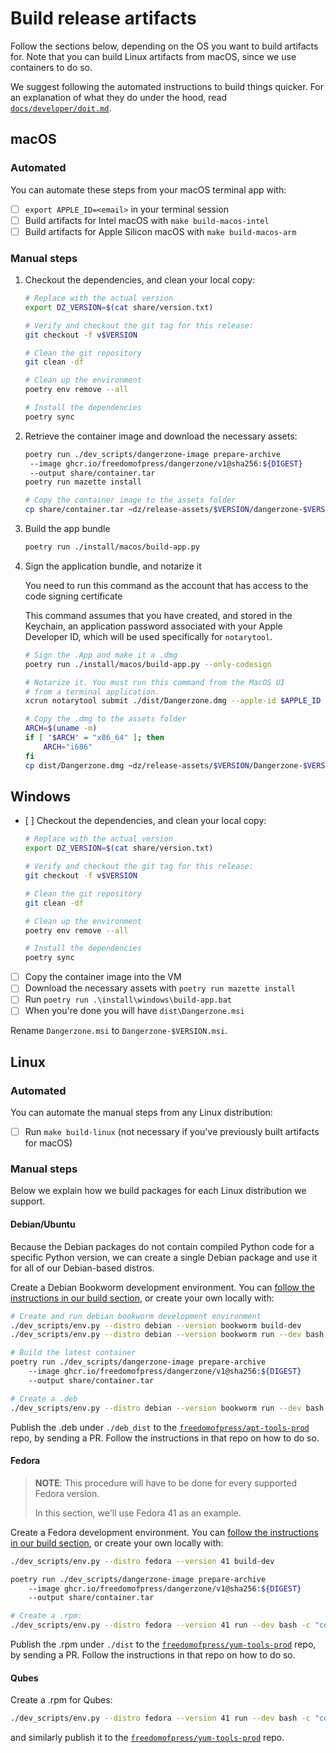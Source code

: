 # Build release artifacts

Follow the sections below, depending on the OS you want to build artifacts for.
Note that you can build Linux artifacts from macOS, since we use containers to
do so.

We suggest following the automated instructions to build things quicker. For an
explanation of what they do under the hood, read
[`docs/developer/doit.md`](../doit.md).

## macOS

### Automated

You can automate these steps from your macOS terminal app with:

- [ ] `export APPLE_ID=<email>` in your terminal session
- [ ] Build artifacts for Intel macOS with `make build-macos-intel`
- [ ] Build artifacts for Apple Silicon macOS with `make build-macos-arm`

### Manual steps

1. Checkout the dependencies, and clean your local copy:

   ```bash
   # Replace with the actual version
   export DZ_VERSION=$(cat share/version.txt)

   # Verify and checkout the git tag for this release:
   git checkout -f v$VERSION

   # Clean the git repository
   git clean -df

   # Clean up the environment
   poetry env remove --all

   # Install the dependencies
   poetry sync
   ```

2. Retrieve the container image and download the necessary assets:

   ```bash
   poetry run ./dev_scripts/dangerzone-image prepare-archive
    --image ghcr.io/freedomofpress/dangerzone/v1@sha256:${DIGEST}
    --output share/container.tar
   poetry run mazette install

   # Copy the container image to the assets folder
   cp share/container.tar ~dz/release-assets/$VERSION/dangerzone-$VERSION-arm64.tar
   ```

3. Build the app bundle

   ```bash
   poetry run ./install/macos/build-app.py
   ```

4. Sign the application bundle, and notarize it

   You need to run this command as the account that has access to the code signing certificate

   This command assumes that you have created, and stored in the Keychain, an
   application password associated with your Apple Developer ID, which will be
   used specifically for `notarytool`.

   ```bash
   # Sign the .App and make it a .dmg
   poetry run ./install/macos/build-app.py --only-codesign

   # Notarize it. You must run this command from the MacOS UI
   # from a terminal application.
   xcrun notarytool submit ./dist/Dangerzone.dmg --apple-id $APPLE_ID --keychain-profile "dz-notarytool-release-key" --wait && xcrun stapler staple dist/Dangerzone.dmg

   # Copy the .dmg to the assets folder
   ARCH=$(uname -m)
   if [ "$ARCH" = "x86_64" ]; then
       ARCH="i686"
   fi
   cp dist/Dangerzone.dmg ~dz/release-assets/$VERSION/Dangerzone-$VERSION-$ARCH.dmg
   ```

## Windows

- [ ] Checkout the dependencies, and clean your local copy:

  ```bash
  # Replace with the actual version
  export DZ_VERSION=$(cat share/version.txt)

  # Verify and checkout the git tag for this release:
  git checkout -f v$VERSION

  # Clean the git repository
  git clean -df

  # Clean up the environment
  poetry env remove --all

  # Install the dependencies
  poetry sync
  ```

- [ ] Copy the container image into the VM
- [ ] Download the necessary assets with `poetry run mazette install`
- [ ] Run `poetry run .\install\windows\build-app.bat`
- [ ] When you're done you will have `dist\Dangerzone.msi`

Rename `Dangerzone.msi` to `Dangerzone-$VERSION.msi`.

## Linux

### Automated

You can automate the manual steps from any Linux distribution:

- [ ] Run `make build-linux` (not necessary if you've previously built artifacts for macOS)

### Manual steps

Below we explain how we build packages for each Linux distribution we support.

#### Debian/Ubuntu

Because the Debian packages do not contain compiled Python code for a specific
Python version, we can create a single Debian package and use it for all of our
Debian-based distros.

Create a Debian Bookworm development environment. You can [follow the
instructions in our build section](https://github.com/freedomofpress/dangerzone/blob/main/BUILD.md#debianubuntu),
or create your own locally with:

```sh
# Create and run debian bookworm development environment
./dev_scripts/env.py --distro debian --version bookworm build-dev
./dev_scripts/env.py --distro debian --version bookworm run --dev bash

# Build the latest container
poetry run ./dev_scripts/dangerzone-image prepare-archive
    --image ghcr.io/freedomofpress/dangerzone/v1@sha256:${DIGEST}
    --output share/container.tar

# Create a .deb
./dev_scripts/env.py --distro debian --version bookworm run --dev bash -c "cd dangerzone && ./install/linux/build-deb.py"
```

Publish the .deb under `./deb_dist` to the
[`freedomofpress/apt-tools-prod`](https://github.com/freedomofpress/apt-tools-prod)
repo, by sending a PR. Follow the instructions in that repo on how to do so.

#### Fedora

> **NOTE**: This procedure will have to be done for every supported Fedora version.
>
> In this section, we'll use Fedora 41 as an example.

Create a Fedora development environment. You can [follow the
instructions in our build section](https://github.com/freedomofpress/dangerzone/blob/main/BUILD.md#fedora),
or create your own locally with:

```sh
./dev_scripts/env.py --distro fedora --version 41 build-dev

poetry run ./dev_scripts/dangerzone-image prepare-archive
    --image ghcr.io/freedomofpress/dangerzone/v1@sha256:${DIGEST}
    --output share/container.tar

# Create a .rpm:
./dev_scripts/env.py --distro fedora --version 41 run --dev bash -c "cd dangerzone && ./install/linux/build-rpm.py"
```

Publish the .rpm under `./dist` to the
[`freedomofpress/yum-tools-prod`](https://github.com/freedomofpress/yum-tools-prod) repo, by sending a PR. Follow the instructions in that repo on how to do so.

#### Qubes

Create a .rpm for Qubes:

```sh
./dev_scripts/env.py --distro fedora --version 41 run --dev bash -c "cd dangerzone && ./install/linux/build-rpm.py --qubes"
```

and similarly publish it to the [`freedomofpress/yum-tools-prod`](https://github.com/freedomofpress/yum-tools-prod) repo.
